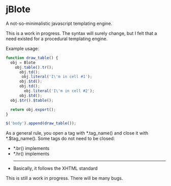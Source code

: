 jBlote
======

A not-so-minimalistic javascript templating engine.

This is a work in progress. The syntax will surely change, but I felt that a need existed for a procedural templating engine.

Example usage:
```javascript
function draw_table() {
  obj = Blote
    obj.table().tr();
      obj.td();
       obj.literal('I\'m in cell #1');
      obj.$td();
      obj.td();
        obj.literal('I\'m in cell #2');
      obj.$td();
  obj.$tr().$table();

  return obj.export();
}

$('body').append(draw_table());
```

As a general rule, you open a tag with *.tag_name() and close it with *.$tag_name(). Some tags do not need to be closed:

* *.br() implements <br />
* *.hr() implements <hr />
* Basically, it follows the XHTML standard

This is still a work in progress. There will be many bugs.